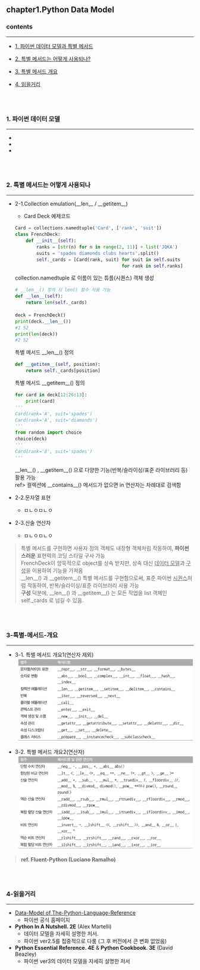 ## chapter1.Python Data Model

### contents
___

- [1. 파이썬 데이터 모델과 특별 메서드](#1-파이썬-데이터-모델과-특별-메서드)

- [2. 특별 메서드는 어떻게 사용되나?](#2-특별-메서드는-어떻게-사용되나)

- [3. 특별 메서드 개요](#3-특별-메서드-개요)

- [4. 읽을거리](#4-읽을거리)

<br></br>

### 1. 파이썬 데이터 모델
___
  -
  -
  -


<br></br>

### 2. 특별 메서드는 어떻게 사용되나
___
  - 2-1.Collection emulation(\_\_len\_\_ / \_\_getitem\_\_)
    
    - Card Deck 예제코드
    ```python
    Card = collections.namedtuple('Card', ['rank', 'suit'])
    class FrenchDeck:
        def __init__(self):
            ranks = [str(n) for n in range(2, 11)] + list('JQKA')
            suits = 'spades diamonds clubs hearts'.split()
            self._cards = [Card(rank, suit) for suit in self.suits
                                            for rank in self.ranks]
    ```
    collection.namedtuple 로 이름이 있는 튜플(시퀀스) 객체 생성  
    ```python
    # __len__() 정의 시 len() 함수 사용 가능
    def __len__(self):
        return len(self._cards)
    
    deck = FrenchDeck()
    print(deck.__len__())
    #1 52
    print(len(deck))
    #2 52

    ```
    특별 메서드 \_\_len\_\_() 정의 
    ```python
    def __getitem__(self, position):
        return self._cards[position] 
    ```
    특별 메서드 \_\_getitem\_\_() 정의
    ```python
    for card in deck[12:26:13]:
        print(card)
    '''
    Card(rank='A', suit='spades')
    Card(rank='A', suit='diamonds')
    '''
    from random import choice
    choice(deck)
    '''
    Card(rank='8', suit='spades')
    '''
    ```
    \_\_len\_\_() , \_\_getitem\_\_() 으로 다양한 기능(반복/슬라이싱/표준 라이브러리 등) 활용 가능 <br>
    ref> 컬렉션에 \_\_contains\_\_() 메서드가 없으면 in 연산자는 차례대로 검색함

  - 2-2.문자열 표현
    - ㅁㄴㅇㅁㄴㅇ

  - 2-3.산술 연산자
    - ㅁㄴㅇㅁㄴㅇ

  > 특별 메서드를 구현하면 사용자 정의 객체도 내장형 객체처럼 작동하여, **파이썬스러운** 표현력의 코딩 스타일 구사 가능 <br>
  > FrenchDeck이 암묵적으로 object를 상속 받지만, 상속 대신 <u>데이터 모델</u>과 <u>구성</u>을 이용하여 기능을 가져옴 <br>
  > \_\_len\_\_() 과 \_\_getitem\_\_() 특별 메서드를 구현함으로써, 표준 파이썬 <u>시퀀스</u>처럼 작동하여, 반복/슬라이싱/표준 라이브러리 사용 가능 <br>
  > **</u>구성</u>** 덕분에,  \_\_len\_\_() 과 \_\_getitem\_\_() 는 모든 작업을 list 객체인 self._cards 로 넘길 수 있음.

<br></br>

### 3-특별-메서드-개요
___
  - 3-1. 특별 메서드 개요1(연산자 제외) 
   ![특별 메서드 개요1(연산자 제외)](_pictures/01_특별_메서드_개요1_연산자_제외.jpeg)

  - 3-2. 특별 메서드 개요2(연산자)
   ![특별 메서드 개요2(연산자)](_pictures/01_특별_메서드_개요2_연산자.jpeg)
  
  > **ref. Fluent-Python (Luciano Ramalho)** 

<br></br>

### 4-읽을거리
___
  - [Data-Model of The-Python-Language-Reference](http://docs.python.org/3/reference/datamodel.html)
    - 파이썬 공식 홈페이지
  - **Python In A Nutshell. 2E** (Alex Martelli)
    - 데이터 모델을 자세히 설명한 저서. 
    - 파이썬 ver2.5를 집중적으로 다룸 (그 후 버전에서 큰 변화 없었음)
  - **Python Essential Reference. 4E** & **Python Cookbook. 3E** (David Beazley) 
    - 파이썬 ver3의 데이터 모델을 자세히 설명한 저서

